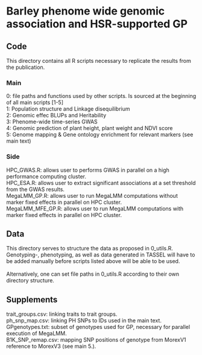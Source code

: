 # Barley phenome wide genomic association and HSR-supported GP

## Code
This directory contains all R scripts necessary to replicate the results from the publication.
### Main
0: file paths and functions used by other scripts. Is sourced at the beginning of all main scripts [1-5] <br>
1: Population structure and Linkage disequilibrium <br>
2: Genomic effec BLUPs and Heritability<br>
3: Phenome-wide time-series GWAS<br>
4: Genomic prediction of plant height, plant weight and NDVI score<br>
5: Genome mapping & Gene ontology enrichment for relevant markers (see main text)<br>

### Side
HPC_GWAS.R: allows user to performs GWAS in parallel on a high performance computing cluster.  <br>
HPC_ESA.R: allows user to extract significant associations at a set threshold from the GWAS results.<br>
MegaLMM_GP.R: allows user to run MegaLMM computations without marker fixed effects in parallel on HPC cluster.<br>
MegaLMM_MFE_GP.R: allows user to run MegaLMM computations with marker fixed effects in parallel on HPC cluster.<br>

## Data
This directory serves to structure the data as proposed in 0_utils.R. Genotyping-, phenotyping, as well as data generated in TASSEL will have to be added manually before scripts listed above will be able to be used.<br>
<br>
Alternatively, one can set file paths in 0_utils.R according to their own directory structure.<br>

## Supplements
trait_groups.csv:   linking traits to trait groups. <br>
ph_snp_map.csv:     linking PH SNPs to IDs used in the main text. <br>
GPgenotypes.txt:    subset of genotypes used for GP, necessary for parallel execution of MegaLMM. <br>
B1K_SNP_remap.csv:  mapping SNP positions of genotype from MorexV1 reference to MorexV3 (see main 5.). <br> 
